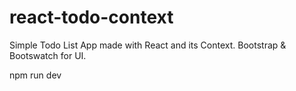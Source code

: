 # react-todo-context

Simple Todo List App made with React and its Context.
Bootstrap & Bootswatch for UI.

npm run dev
